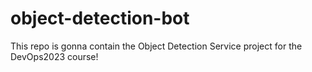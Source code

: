 # object-detection-bot

This repo is gonna contain the Object Detection Service project for the DevOps2023 course!
